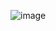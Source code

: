 ![image](https://user-images.githubusercontent.com/69966711/201479428-fc3011c3-0a70-447a-8c09-03b9157404a2.png)
